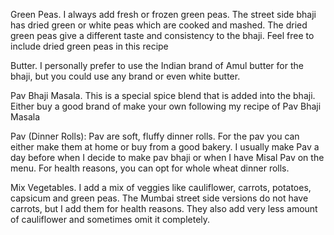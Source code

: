 Green Peas. I always add fresh or frozen green peas. The street side bhaji has dried green or white peas which are cooked and mashed. The dried green peas give a different taste and consistency to the bhaji. Feel free to include dried green peas in this recipe

Butter. I personally prefer to use the Indian brand of Amul butter for the bhaji, but you could use any brand or even white butter.

Pav Bhaji Masala. This is a special spice blend that is added into the bhaji. Either buy a good brand of make your own following my recipe of Pav Bhaji Masala

Pav (Dinner Rolls): Pav are soft, fluffy dinner rolls. For the pav you can either make them at home or buy from a good bakery. I usually make Pav a day before when I decide to make pav 
bhaji or when I have Misal Pav on the menu. For health reasons, you can opt for whole wheat dinner rolls.

Mix Vegetables. I add a mix of veggies like cauliflower, carrots, potatoes, capsicum and green peas. The Mumbai street side versions do not have carrots, but I add them for health reasons. They also add very less amount of cauliflower and sometimes omit it completely.